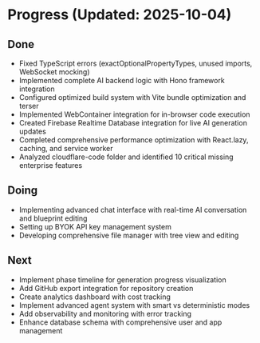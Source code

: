 # Progress (Updated: 2025-10-04)

## Done

- Fixed TypeScript errors (exactOptionalPropertyTypes, unused imports, WebSocket mocking)
- Implemented complete AI backend logic with Hono framework integration
- Configured optimized build system with Vite bundle optimization and terser
- Implemented WebContainer integration for in-browser code execution
- Created Firebase Realtime Database integration for live AI generation updates
- Completed comprehensive performance optimization with React.lazy, caching, and service worker
- Analyzed cloudflare-code folder and identified 10 critical missing enterprise features

## Doing

- Implementing advanced chat interface with real-time AI conversation and blueprint editing
- Setting up BYOK API key management system
- Developing comprehensive file manager with tree view and editing

## Next

- Implement phase timeline for generation progress visualization
- Add GitHub export integration for repository creation
- Create analytics dashboard with cost tracking
- Implement advanced agent system with smart vs deterministic modes
- Add observability and monitoring with error tracking
- Enhance database schema with comprehensive user and app management
